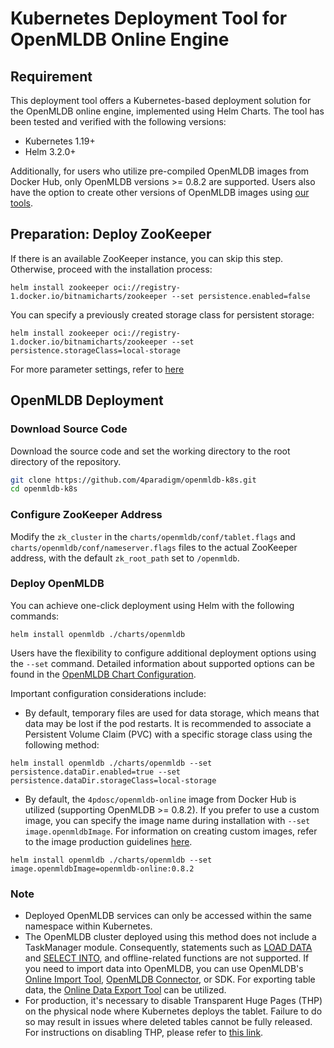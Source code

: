 # Kubernetes Deployment Tool for OpenMLDB Online Engine
## Requirement
This deployment tool offers a Kubernetes-based deployment solution for the OpenMLDB online engine, implemented using Helm Charts. The tool has been tested and verified with the following versions:

- Kubernetes 1.19+
- Helm 3.2.0+

Additionally, for users who utilize pre-compiled OpenMLDB images from Docker Hub, only OpenMLDB versions >= 0.8.2 are supported. Users also have the option to create other versions of OpenMLDB images using [our tools](./docker/README.md).

## Preparation: Deploy ZooKeeper
If there is an available ZooKeeper instance, you can skip this step. Otherwise, proceed with the installation process:

```
helm install zookeeper oci://registry-1.docker.io/bitnamicharts/zookeeper --set persistence.enabled=false
```
You can specify a previously created storage class for persistent storage:

```
helm install zookeeper oci://registry-1.docker.io/bitnamicharts/zookeeper --set persistence.storageClass=local-storage
```
For more parameter settings, refer to [here](https://github.com/bitnami/charts/tree/main/bitnami/zookeeper)

## OpenMLDB Deployment

### Download Source Code

Download the source code and set the working directory to the root directory of the repository.

```bash
git clone https://github.com/4paradigm/openmldb-k8s.git
cd openmldb-k8s
```

### Configure ZooKeeper Address

Modify the `zk_cluster` in the `charts/openmldb/conf/tablet.flags` and `charts/openmldb/conf/nameserver.flags` files to the actual ZooKeeper address, with the default `zk_root_path` set to `/openmldb`.

###  Deploy OpenMLDB
You can achieve one-click deployment using Helm with the following commands:
```
helm install openmldb ./charts/openmldb
```
Users have the flexibility to configure additional deployment options using the `--set` command. Detailed information about supported options can be found in the [OpenMLDB Chart Configuration](charts/openmldb/README.md).

Important configuration considerations include:

- By default, temporary files are used for data storage, which means that data may be lost if the pod restarts. It is recommended to associate a Persistent Volume Claim (PVC) with a specific storage class using the following method:

```
helm install openmldb ./charts/openmldb --set persistence.dataDir.enabled=true --set  persistence.dataDir.storageClass=local-storage
```

- By default, the `4pdosc/openmldb-online` image from Docker Hub is utilized (supporting OpenMLDB >= 0.8.2). If you prefer to use a custom image, you can specify the image name during installation with `--set image.openmldbImage`. For information on creating custom images, refer to the image production guidelines [here](./docker/README.md).

```
helm install openmldb ./charts/openmldb --set image.openmldbImage=openmldb-online:0.8.2
```
### Note
- Deployed OpenMLDB services can only be accessed within the same namespace within Kubernetes.
- The OpenMLDB cluster deployed using this method does not include a TaskManager module. Consequently, statements such as [LOAD DATA](https://openmldb.ai/docs/en/main/openmldb_sql/dml/LOAD_DATA_STATEMENT.html) and [SELECT INTO](https://openmldb.ai/docs/en/main/openmldb_sql/dql/SELECT_INTO_STATEMENT.html), and offline-related functions are not supported. If you need to import data into OpenMLDB, you can use OpenMLDB's [Online Import Tool](https://openmldb.ai/docs/en/main/tutorial/data_import.html), [OpenMLDB Connector](https://openmldb.ai/docs/en/main/integration/online_datasources/index.html), or SDK. For exporting table data, the [Online Data Export Tool](https://openmldb.ai/docs/en/main/tutorial/data_export.html) can be utilized.
- For production, it's necessary to disable Transparent Huge Pages (THP) on the physical node where Kubernetes deploys the tablet. Failure to do so may result in issues where deleted tables cannot be fully released. For instructions on disabling THP, please refer to [this link](https://openmldb.ai/docs/en/main/deploy/install_deploy.html#disable-thp-transparent-huge-pages).

